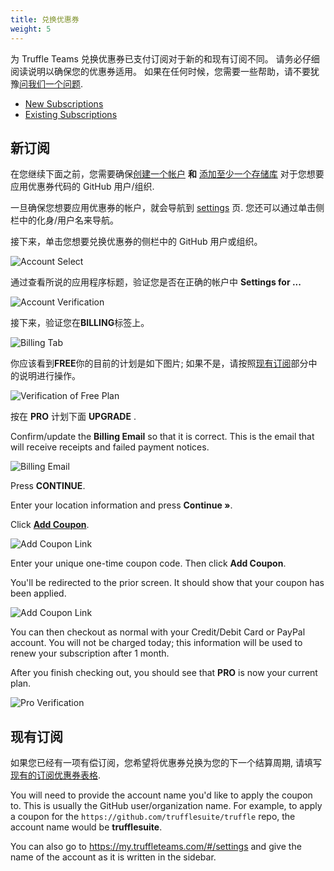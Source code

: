 ```yaml
---
title: 兑换优惠券
weight: 5
---
```


为 Truffle Teams 兑换优惠券已支付订阅对于新的和现有订阅不同。
请务必仔细阅读说明以确保您的优惠券适用。
如果在任何时候，您需要一些帮助，请不要犹豫[问我们一个问题](/docs/teams/support/ask-us-a-question).

- [New Subscriptions](#new-subscriptions)
- [Existing Subscriptions](#existing-subscriptions)

## 新订阅

在您继续下面之前，您需要确保[创建一个帐户](/docs/teams/getting-started/creating-an-account) **和** [添加至少一个存储库](/docs/teams/getting-started/adding-repositories) 对于您想要应用优惠券代码的 GitHub 用户/组织.

一旦确保您想要应用优惠券的帐户，就会导航到 <a href="https://my.truffleteams.com/#/settings" target="_blank">settings</a> 页.
您还可以通过单击侧栏中的化身/用户名来导航。

接下来，单击您想要兑换优惠券的侧栏中的 GitHub 用户或组织。

![Account Select](/img/docs/teams/coupon-redemption-account-selection.png)

通过查看所说的应用程序标题，验证您是否在正确的帐户中 **Settings for ...**

![Account Verification](/img/docs/teams/coupon-redemption-account-verification.png)

接下来，验证您在**BILLING**标签上。

![Billing Tab](/img/docs/teams/coupon-redemption-billing-tab.png)

你应该看到**FREE**你的目前的计划是如下图片; 如果不是，请按照[现有订阅](#existing-subscriptions)部分中的说明进行操作。

![Verification of Free Plan](/img/docs/teams/coupon-redemption-free-verification.png)

按在 **PRO** 计划下面 **<span class="inline-button">UPGRADE</span>** .

Confirm/update the **Billing Email** so that it is correct. This is the email that will receive receipts and failed payment notices.

![Billing Email](/img/docs/teams/coupon-redemption-billing-email.png)

Press **<span class="inline-button">CONTINUE</span>**.

Enter your location information and press **<span class="inline-button text-light">Continue &raquo;</span>**.

Click <strong class="color-truffle"><u>Add Coupon</u></strong>.

![Add Coupon Link](/img/docs/teams/coupon-redemption-coupon-link.png)

Enter your unique one-time coupon code. Then click **<span class="inline-button text-light">Add Coupon</span>**.

You'll be redirected to the prior screen. It should show that your coupon has been applied.

![Add Coupon Link](/img/docs/teams/coupon-redemption-coupon-verification.png)

You can then checkout as normal with your Credit/Debit Card or PayPal account. You will not be charged today; this information will be used to renew your subscription after 1 month.

After you finish checking out, you should see that **PRO** is now your current plan.

![Pro Verification](/img/docs/teams/coupon-redemption-pro-verification.png)

## 现有订阅

如果您已经有一项有偿订阅，您希望将优惠券兑换为您的下一个结算周期, 请填写[现有的订阅优惠券表格](https://share.hsforms.com/1swjEgFE8RgKszFUT0UAblQ34pbp).

You will need to provide the account name you'd like to apply the coupon to. This is usually the GitHub user/organization name. For example, to apply a coupon for the `https://github.com/trufflesuite/truffle` repo, the account name would be **trufflesuite**.

You can also go to https://my.truffleteams.com/#/settings and give the name of the account as it is written in the sidebar.
